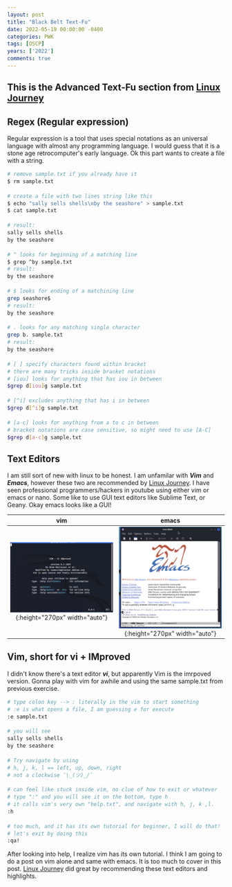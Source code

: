 ```yaml
---
layout: post
title: "Black Belt Text-Fu"
date: 2022-05-19 00:00:00 -0400
categories: PWK
tags: [OSCP]
years: ['2022']
comments: true
---
```


## This is the Advanced Text-Fu section from [Linux Journey][Linux Journey]

## Regex (Regular expression)
Regular expression is a tool that uses special notations as an universal language with almost any programming language. I would guess that it is a stone age retrocomputer's early language. Ok this part wants to create a file with a string.

```bash
# remove sample.txt if you already have it
$ rm sample.txt

# create a file with two lines string like this
$ echo "sally sells shells\nby the seashore" > sample.txt
$ cat sample.txt

# result:
sally sells shells
by the seashore

# ^ looks for beginning of a matching line
$ grep ^by sample.txt
# result:
by the seashore

# $ looks for ending of a matchining line
grep seashore$
# result:
by the seashore

# . looks for any matching single character
grep b. sample.txt
# result:
by the seashore

# [ ] specify characters found within bracket
# there are many tricks inside bracket notations
# [iou] looks for anything that has iou in between
$grep d[iou]g sample.txt

# [^i] excludes anything that has i in between
$grep d[^i]g sample.txt

# [a-c] looks for anything from a to c in between
# bracket notations are case sensitive, so might need to use [A-C]
$grep d[a-c]g sample.txt

```

## Text Editors

I am still sort of new with linux to be honest. I am unfamilar with ***Vim*** and ***Emacs***, however these two are recommended by [Linux Journey][Linux Journey]. I have seen professional programmers/hackers in youtube using either vim or emacs or nano. Some like to use GUI text editors like Sublime Text, or Geany. Okay emacs looks like a GUI!

vim  | emacs
:-------------------------:|:-------------------------:
![vim](/public/img/vim.png){:height="270px" width="auto"} |  ![emacs](/public/img/emacs.png){:height="270px" width="auto"}

## Vim, short for vi + IMproved

I didn't know there's a text editor ***vi***, but apparently Vim is the imrpoved version. Gonna play with vim for awhile and using the same sample.txt from previous exercise. 

```bash
# type colon key --> : literally in the vim to start something
# :e is what opens a file, I am guessing e for execute
:e sample.txt

# you will see 
sally sells shells
by the seashore

# Try navigate by using 
# h, j, k, l == left, up, down, right 
# not a clockwise ¯\_(ツ)_/¯ 

# can feel like stuck inside vim, no clue of how to exit or whatever
# type ":" and you will see it on the bottom, type h
# it calls vim's very own "help.txt", and navigate with h, j, k ,l. 
:h

# too much, and it has its own tutorial for beginner, I will do that!
# let's exit by doing this
:qa!
```

After looking into help, I realize vim has its own tutorial. I think I am going to do a post on vim alone and same with emacs. It is too much to cover in this post. [Linux Journey][Linux Journey] did great by recommending these text editors and highlights.






[Linux Journey]:https://linuxjourney.com